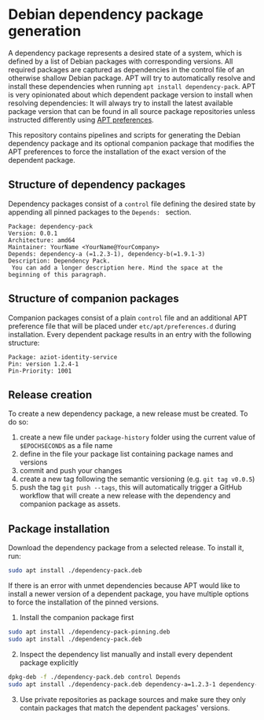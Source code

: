 # Debian dependency package generation

A dependency package represents a desired state of a system, which is defined by a list of Debian packages with corresponding versions. All required packages are captured as dependencies in the control file of an otherwise shallow Debian package. APT will try to automatically resolve and install these dependencies when running `apt install dependency-pack`. APT is very opinionated about which dependent package version to install when resolving dependencies: It will always try to install the latest available package version that can be found in all source package repositories unless instructed differently using [APT preferences](https://manpages.debian.org/bullseye/apt/apt_preferences.5.en.html).

This repository contains pipelines and scripts for generating the Debian dependency package and its optional companion package that modifies the APT preferences to force the installation of the exact version of the dependent package.

## Structure of dependency packages

Dependency packages consist of a `control` file defining the desired state by appending all pinned packages to the `Depends: ` section.

```
Package: dependency-pack
Version: 0.0.1
Architecture: amd64
Maintainer: YourName <YourName@YourCompany>
Depends: dependency-a (=1.2.3-1), dependency-b(=1.9.1-3)
Description: Dependency Pack.
 You can add a longer description here. Mind the space at the beginning of this paragraph.
```

## Structure of companion packages

Companion packages consist of a plain `control` file and an additional APT preference file that will be placed under `etc/apt/preferences.d` during installation. Every dependent package results in an entry with the following structure:

```
Package: aziot-identity-service 
Pin: version 1.2.4-1
Pin-Priority: 1001
```


## Release creation

To create a new dependency package, a new release must be created. To do so:

1. create a new file under `package-history` folder using the current value of `$EPOCHSECONDS` as a file name
2. define in the file your package list containing package names and versions
3. commit and push your changes
4. create a new tag following the semantic versioning (e.g. `git tag v0.0.5`)
5. push the tag `git push --tags`, this will automatically trigger a GitHub workflow that will create a new release with the dependency and companion package as assets.

## Package installation

Download the dependency package from a selected release. To install it, run:

```bash
sudo apt install ./dependency-pack.deb
```

If there is an error with unmet dependencies because APT would like to install a newer version of a dependent package, you have multiple options to force the installation of the pinned versions.

1. Install the companion package first
```bash
sudo apt install ./dependency-pack-pinning.deb
sudo apt install ./dependency-pack.deb
```

2. Inspect the dependency list manually and install every dependent package explicitly
```bash
dpkg-deb -f ./dependency-pack.deb control Depends
sudo apt install ./dependency-pack.deb dependency-a=1.2.3-1 dependency-b=1.9.1-3
```

3. Use private repositories as package sources and make sure they only contain packages that match the dependent packages' versions.
